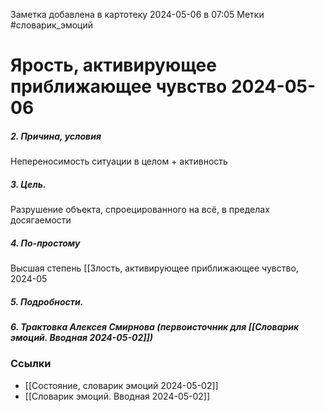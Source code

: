Заметка добавлена в картотеку 2024-05-06 в 07:05
Метки #словарик_эмоций 

#  Ярость, активирующее приближающее чувство 2024-05-06

##### 2. Причина, условия
Непереносимость ситуации в целом + активность

##### 3. Цель.
Разрушение объекта, спроецированного на всё, в пределах досягаемости

##### 4. По-простому
Высшая степень [[Злость, активирующее приближающее чувство, 2024-05

##### 5. Подробности.


##### 6. Трактовка Алексея Смирнова (первоисточник для [[Словарик эмоций. Вводная 2024-05-02]])



### Ссылки
- [[Состояние, словарик эмоций 2024-05-02]]
- [[Словарик эмоций. Вводная 2024-05-02]]




